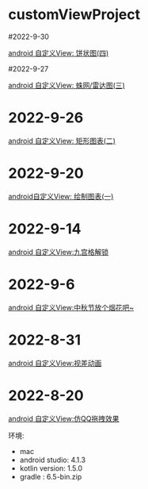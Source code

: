 # customViewProject

#2022-9-30

[android 自定义View: 饼状图(四)](https://juejin.cn/post/7148975949562789896)

#2022-9-27

[android 自定义View: 蛛网/雷达图(三)](https://juejin.cn/post/7147966036803846152/)

# 2022-9-26
[android 自定义View: 矩形图表(二)](https://juejin.cn/post/7147601889104756772/)

# 2022-9-20
[android自定义View: 绘制图表(一)](https://blog.csdn.net/weixin_44819566/article/details/126951538)

# 2022-9-14
[android 自定义View:九宫格解锁](https://blog.csdn.net/weixin_44819566/article/details/126853687)

# 2022-9-6
[android 自定义View:中秋节放个烟花吧~](https://blog.csdn.net/weixin_44819566/article/details/126728890)

# 2022-8-31
[android 自定义View:视差动画](https://blog.csdn.net/weixin_44819566/article/details/126623382)

# 2022-8-20
[android 自定义View:仿QQ拖拽效果](https://blog.csdn.net/weixin_44819566/article/details/126441557)

 环境: 
- mac 
- android studio: 4.1.3
- kotlin version: 1.5.0
- gradle : 6.5-bin.zip

